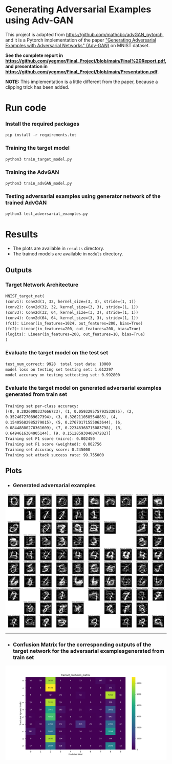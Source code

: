 # Generating Adversarial Examples using Adv-GAN
This project is adapted from  https://github.com/mathcbc/advGAN_pytorch, and it is a Pytorch implementation of the paper ["Generating Adversarial Examples with Adversarial Networks" (Adv-GAN)](https://arxiv.org/abs/1801.02610v5) on MNIST dataset.

**See the complete report in https://github.com/yegmor/Final_Project/blob/main/Final%20Report.pdf, and presentation in https://github.com/yegmor/Final_Project/blob/main/Presentation.pdf.**  

**NOTE:** This implementation is a little different from the paper, because a clipping trick has been added.  

# Run code

### Install the required packages
```shell
pip install -r requirements.txt
```

### Training the target model
```shell
python3 train_target_model.py
```

### Training the AdvGAN
```shell
python3 train_advGAN_model.py
```

### Testing adversarial examples using generator network of the trained AdvGAN
```shell
python3 test_adversarial_examples.py
```

# Results 
- The plots are available in `results` directory.
- The trained models are available in `models` directory.

## Outputs
### Target Network Architecture
`MNIST_target_net(`  
  `(conv1): Conv2d(1, 32, kernel_size=(3, 3), stride=(1, 1))`  
  `(conv2): Conv2d(32, 32, kernel_size=(3, 3), stride=(1, 1))`  
  `(conv3): Conv2d(32, 64, kernel_size=(3, 3), stride=(1, 1))`  
  `(conv4): Conv2d(64, 64, kernel_size=(3, 3), stride=(1, 1))`  
  `(fc1): Linear(in_features=1024, out_features=200, bias=True)`  
  `(fc2): Linear(in_features=200, out_features=200, bias=True)`  
  `(logits): Linear(in_features=200, out_features=10, bias=True)`  
`)`

### Evaluate the target model on the test set 
`test_num_correct: 9928  total test data: 10000`  
`model loss on testing set testing set: 1.612297`  
`model accuracy on testing settesting set: 0.992800`  

### Evaluate the target model on generated adversarial examples generated from train set 
`Training set per-class accuracy:`  
`[(0, 0.2026000337666723), (1, 0.059329575793533075), (2, 0.35246727089627394), (3, 0.326211058554885), (4, 0.15405682985279015), (5, 0.27670171555063644), (6, 0.08448800270361609), (7, 0.22346368715083798), (8, 0.6494616304905144), (9, 0.15128593040847202)]`  
`Training set F1 score (micro): 0.002450`  
`Training set F1 score (weighted): 0.002756`  
`Training set Accuracy score: 0.245000`  
`Training set attack success rate: 99.755000`

## Plots
- ### Generated adversarial examples  
![alt text](./results/trainset_imgs_matrix.png)

***

- ### Confusion Matrix for the corresponding outputs of the target network for the adversarial examplesgenerated from train set   
![alt text](./results/trainset_confusion_matrix.png)
